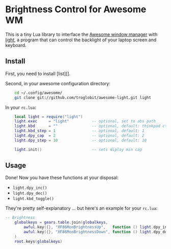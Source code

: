 Brightness Control for Awesome WM
=================================

This is a tiny Lua library to interface the [Awesome window manager][] with
[light][], a program that can control the backlight of your laptop screen
and keyboard.


Install
-------

First, you need to install [list][].

Second, in your awesome configuration directory:

```sh
    cd ~/.config/awesome/
    git clone git://github.com/troglobit/awesome-light.git light
```

In your `rc.lua`:

```lua
    local light = require("light")
    light.exec     = "light"          -- optional, set to abs path
    light.kbd      = ""               -- optional, default: thinkpad ctrl
    light.kbd_step = 1                -- optional, default: 1
    light.dpy_cap  = 2                -- optional, default: 2
    light.dpy_step = 10               -- optional, default: 10

    light.init()                      -- sets diplay min cap
```


Usage
-----

Done! Now you have these functions at your disposal:

* `light.dpy_inc()`
* `light.dpy_dec()`
* `light.kbd_toggle()`

They're pretty self-explanatory ... but here's an example for your
`rc.lua`:

```lua
-- Brightness
    globalkeys = gears.table.join(globalkeys,
	    awful.key({}, "XF86MonBrightnessUp",   function () light.dpy_inc() end),
	    awful.key({}, "XF86MonBrightnessDown", function () light.dpy_dec() end)
    )
    root.keys(globalkeys)
```

[Awesome window manager]: http://awesome.naquadah.org
[light]: http://jonls.dk/light/
